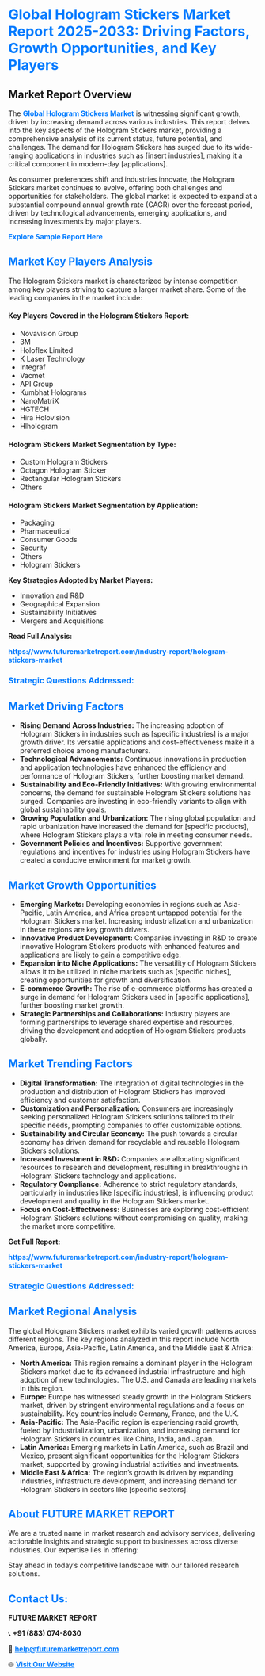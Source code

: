 <h1 style="color: #007BFF;">Global Hologram Stickers Market Report 2025-2033: Driving Factors, Growth Opportunities, and Key Players</h1>

<section id="overview">
<h2>Market Report Overview</h2>
<p>The <a href="https://www.futuremarketreport.com/industry-report/hologram-stickers-market" style="color: #007BFF; text-decoration: none;"><strong>Global Hologram Stickers Market</strong></a> is witnessing significant growth, driven by increasing demand across various industries. This report delves into the key aspects of the Hologram Stickers market, providing a comprehensive analysis of its current status, future potential, and challenges. The demand for Hologram Stickers has surged due to its wide-ranging applications in industries such as [insert industries], making it a critical component in modern-day [applications].</p>
<p>As consumer preferences shift and industries innovate, the Hologram Stickers market continues to evolve, offering both challenges and opportunities for stakeholders. The global market is expected to expand at a substantial compound annual growth rate (CAGR) over the forecast period, driven by technological advancements, emerging applications, and increasing investments by major players.</p>
</section>

<section id="overview">
<p><a href="https://www.futuremarketreport.com/request-sample/reportId=116547" style="color: #007BFF; text-decoration: none;"><strong>Explore Sample Report Here</strong></a></p>
</section>

<section id="key-players">
<h2 style="color: #007BFF;">Market Key Players Analysis</h2>
<p>The Hologram Stickers market is characterized by intense competition among key players striving to capture a larger market share. Some of the leading companies in the market include:</p>
<h4>Key Players Covered in the Hologram Stickers Report:</h4>
<ul><li>Novavision Group</li><li>3M</li><li>Holoflex Limited</li><li>K Laser Technology</li><li>Integraf</li><li>Vacmet</li><li>API Group</li><li>Kumbhat Holograms</li><li>NanoMatriX</li><li>HGTECH</li><li>Hira Holovision</li><li>Hlhologram</li></ul>
<h4>Hologram Stickers Market Segmentation by Type:</h4>
<ul><li>Custom Hologram Stickers</li><li>Octagon Hologram Sticker</li><li>Rectangular Hologram Stickers</li><li>Others</li></ul>

<h4>Hologram Stickers Market Segmentation by Application:</h4>
<ul><li>Packaging</li><li>Pharmaceutical</li><li>Consumer Goods</li><li>Security</li><li>Others</li><li>Hologram Stickers</li></ul>
<p><strong>Key Strategies Adopted by Market Players:</strong></p>
<ul>
<li>Innovation and R&D</li>
<li>Geographical Expansion</li>
<li>Sustainability Initiatives</li>
<li>Mergers and Acquisitions</li>
</ul>
</section>

<section>
<p><strong>Read Full Analysis: </strong></p><a href="https://www.futuremarketreport.com/industry-report/hologram-stickers-market" style="color: #007BFF; text-decoration: none;"><strong>https://www.futuremarketreport.com/industry-report/hologram-stickers-market</strong></a>
<h3 style="color: #007BFF;">Strategic Questions Addressed:</h3>
</section>

<section id="driving-factors">
<h2 style="color: #007BFF;">Market Driving Factors</h2>
<ul>
<li><strong>Rising Demand Across Industries:</strong> The increasing adoption of Hologram Stickers in industries such as [specific industries] is a major growth driver. Its versatile applications and cost-effectiveness make it a preferred choice among manufacturers.</li>
<li><strong>Technological Advancements:</strong> Continuous innovations in production and application technologies have enhanced the efficiency and performance of Hologram Stickers, further boosting market demand.</li>
<li><strong>Sustainability and Eco-Friendly Initiatives:</strong> With growing environmental concerns, the demand for sustainable Hologram Stickers solutions has surged. Companies are investing in eco-friendly variants to align with global sustainability goals.</li>
<li><strong>Growing Population and Urbanization:</strong> The rising global population and rapid urbanization have increased the demand for [specific products], where Hologram Stickers plays a vital role in meeting consumer needs.</li>
<li><strong>Government Policies and Incentives:</strong> Supportive government regulations and incentives for industries using Hologram Stickers have created a conducive environment for market growth.</li>
</ul>
</section>

<section id="growth-opportunities">
<h2 style="color: #007BFF;">Market Growth Opportunities</h2>
<ul>
<li><strong>Emerging Markets:</strong> Developing economies in regions such as Asia-Pacific, Latin America, and Africa present untapped potential for the Hologram Stickers market. Increasing industrialization and urbanization in these regions are key growth drivers.</li>
<li><strong>Innovative Product Development:</strong> Companies investing in R&D to create innovative Hologram Stickers products with enhanced features and applications are likely to gain a competitive edge.</li>
<li><strong>Expansion into Niche Applications:</strong> The versatility of Hologram Stickers allows it to be utilized in niche markets such as [specific niches], creating opportunities for growth and diversification.</li>
<li><strong>E-commerce Growth:</strong> The rise of e-commerce platforms has created a surge in demand for Hologram Stickers used in [specific applications], further boosting market growth.</li>
<li><strong>Strategic Partnerships and Collaborations:</strong> Industry players are forming partnerships to leverage shared expertise and resources, driving the development and adoption of Hologram Stickers products globally.</li>
</ul>
</section>

<section id="trending-factors">
<h2 style="color: #007BFF;">Market Trending Factors</h2>
<ul>
<li><strong>Digital Transformation:</strong> The integration of digital technologies in the production and distribution of Hologram Stickers has improved efficiency and customer satisfaction.</li>
<li><strong>Customization and Personalization:</strong> Consumers are increasingly seeking personalized Hologram Stickers solutions tailored to their specific needs, prompting companies to offer customizable options.</li>
<li><strong>Sustainability and Circular Economy:</strong> The push towards a circular economy has driven demand for recyclable and reusable Hologram Stickers solutions.</li>
<li><strong>Increased Investment in R&D:</strong> Companies are allocating significant resources to research and development, resulting in breakthroughs in Hologram Stickers technology and applications.</li>
<li><strong>Regulatory Compliance:</strong> Adherence to strict regulatory standards, particularly in industries like [specific industries], is influencing product development and quality in the Hologram Stickers market.</li>
<li><strong>Focus on Cost-Effectiveness:</strong> Businesses are exploring cost-efficient Hologram Stickers solutions without compromising on quality, making the market more competitive.</li>
</ul>
</section>

<section>
<p><strong>Get Full Report: </strong></p><a href="https://www.futuremarketreport.com/industry-report/hologram-stickers-market" style="color: #007BFF; text-decoration: none;"><strong>https://www.futuremarketreport.com/industry-report/hologram-stickers-market</strong></a>
<h3 style="color: #007BFF;">Strategic Questions Addressed:</h3>
</section>


<section id="regional-analysis">
<h2 style="color: #007BFF;">Market Regional Analysis</h2>
<p>The global Hologram Stickers market exhibits varied growth patterns across different regions. The key regions analyzed in this report include North America, Europe, Asia-Pacific, Latin America, and the Middle East & Africa:</p>
<ul>
<li><strong>North America:</strong> This region remains a dominant player in the Hologram Stickers market due to its advanced industrial infrastructure and high adoption of new technologies. The U.S. and Canada are leading markets in this region.</li>
<li><strong>Europe:</strong> Europe has witnessed steady growth in the Hologram Stickers market, driven by stringent environmental regulations and a focus on sustainability. Key countries include Germany, France, and the U.K.</li>
<li><strong>Asia-Pacific:</strong> The Asia-Pacific region is experiencing rapid growth, fueled by industrialization, urbanization, and increasing demand for Hologram Stickers in countries like China, India, and Japan.</li>
<li><strong>Latin America:</strong> Emerging markets in Latin America, such as Brazil and Mexico, present significant opportunities for the Hologram Stickers market, supported by growing industrial activities and investments.</li>
<li><strong>Middle East & Africa:</strong> The region’s growth is driven by expanding industries, infrastructure development, and increasing demand for Hologram Stickers in sectors like [specific sectors].</li>
</ul>
</section>

<footer>
<h2 style="color: #007BFF;">About FUTURE MARKET REPORT</h2>
<p>We are a trusted name in market research and advisory services, delivering actionable insights and strategic support to businesses across diverse industries. Our expertise lies in offering:</p>

<p>Stay ahead in today’s competitive landscape with our tailored research solutions.</p>

<h2 style="color: #007BFF;">Contact Us:</h2>
<p><strong>FUTURE MARKET REPORT</strong></p>
<p>📞 <strong>+91 (883) 074-8030</strong></p>
<p>📧 <strong><a href="mailto:help@futuremarketreport.com" style="color: #007BFF;">help@futuremarketreport.com</a></strong></p>
<p>🌐 <strong><a href="https://www.futuremarketreport.com/" style="color: #007BFF;">Visit Our Website</a></strong></p>
</footer>